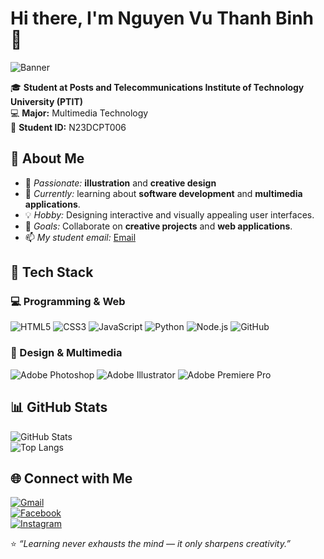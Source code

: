 # Hi there, I'm Nguyen Vu Thanh Binh 👋  
![Banner](https://i.pinimg.com/736x/2e/4a/ab/2e4aabc433eab9b3fd4162b31f645f50.jpg)  

🎓 **Student at Posts and Telecommunications Institute of Technology University (PTIT)**  
💻 **Major:** Multimedia Technology  
🪪 **Student ID:** N23DCPT006  

## 💫 About Me  

- 🎨 *Passionate:* **illustration** and **creative design**
- 🌱 *Currently:* learning about **software development** and **multimedia applications**.  
- 💡 *Hobby:* Designing interactive and visually appealing user interfaces.    
- 🎯 *Goals:* Collaborate on **creative projects** and **web applications**. 
- 📫 *My student email:* [Email](mailto:nvtbinh.18@gmail.com)  

## 🧠 Tech Stack  
### 💻 Programming & Web 
![HTML5](https://skillicons.dev/icons?i=html) ![CSS3](https://skillicons.dev/icons?i=css) ![JavaScript](https://skillicons.dev/icons?i=javascript) ![Python](https://skillicons.dev/icons?i=python) ![Node.js](https://skillicons.dev/icons?i=nodejs) ![GitHub](https://skillicons.dev/icons?i=github) 
### 🎨 Design & Multimedia  
![Adobe Photoshop](https://skillicons.dev/icons?i=photoshop) ![Adobe Illustrator](https://skillicons.dev/icons?i=illustrator) ![Adobe Premiere Pro](https://skillicons.dev/icons?i=premiere)

## 📊 GitHub Stats  

![GitHub Stats](https://github-readme-stats.vercel.app/api?username=n23dcpt006-nbin&show_icons=true&theme=radical)  
![Top Langs](https://github-readme-stats.vercel.app/api/top-langs/?username=n23dcpt006-nbin&layout=compact&theme=radical)  

## 🌐 Connect with Me  

[![Gmail](https://img.shields.io/badge/Gmail-red?logo=gmail&logoColor=white)](mailto:nvtbinh.18@gmail.com)  
[![Facebook](https://img.shields.io/badge/Facebook-1877F2?logo=facebook&logoColor=white)](https://www.facebook.com/nguyen.binh.780991)  
[![Instagram](https://img.shields.io/badge/Instagram-E4405F?logo=instagram&logoColor=white)](https://www.instagram.com/_nguynbin.f_/)  

⭐ *“Learning never exhausts the mind — it only sharpens creativity.”*  
